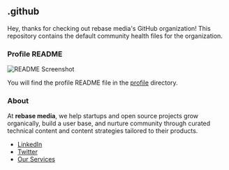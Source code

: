 ## .github

Hey, thanks for checking out rebase media's GitHub organization! This repository contains the default community health files for the organization. 

### Profile README

![README Screenshot](https://github.com/user-attachments/assets/bcfece60-8854-4883-825a-5b72a1e91174)

You will find the profile README file in the [profile](/profile/README.md) directory.

### About 

At **rebase media**, we help startups and open source projects grow organically, build a user base, and nurture community through curated technical content and content strategies tailored to their products.

- [LinkedIn](https://www.linkedin.com/company/rebasemedia)
- [Twitter](https://x.com/rebasemedia)
- [Our Services](https://services.pradumnasaraf.dev)
